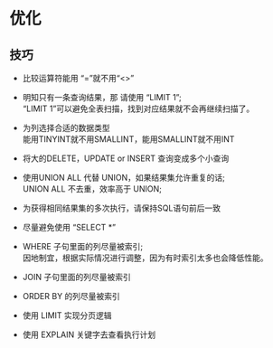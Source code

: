 # 优化
## 技巧
- 比较运算符能用 “=”就不用“<>”  

- 明知只有一条查询结果，那 请使用 “LIMIT 1”;  
  “LIMIT 1”可以避免全表扫描，找到对应结果就不会再继续扫描了。  
  
- 为列选择合适的数据类型  
  能用TINYINT就不用SMALLINT，能用SMALLINT就不用INT  
  
- 将大的DELETE，UPDATE or INSERT 查询变成多个小查询  

- 使用UNION ALL 代替 UNION，如果结果集允许重复的话;  
  UNION ALL 不去重，效率高于 UNION;  
  
- 为获得相同结果集的多次执行，请保持SQL语句前后一致  

- 尽量避免使用 “SELECT *”  

- WHERE 子句里面的列尽量被索引;  
  因地制宜，根据实际情况进行调整，因为有时索引太多也会降低性能。  
  
- JOIN 子句里面的列尽量被索引  

- ORDER BY 的列尽量被索引  

- 使用 LIMIT 实现分页逻辑  

- 使用 EXPLAIN 关键字去查看执行计划  
